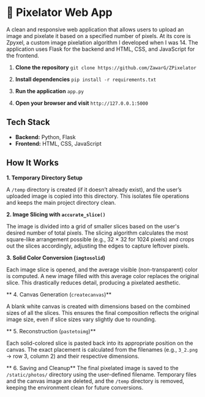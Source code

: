 # 🧩 Pixelator Web App

A clean and responsive web application that allows users to upload an image and pixelate it based on a specified number of pixels. At its core is Zpyxel, a custom image pixelation algorithm I developed when I was 14. The application uses Flask for the backend and HTML, CSS, and JavaScript for the frontend.

1. **Clone the repository** `git clone https://github.com/ZawarG/ZPixelator`

2. **Install dependencies** `pip install -r requirements.txt`

3. **Run the application** `app.py`

4. **Open your browser and visit** `http://127.0.0.1:5000`

##  Tech Stack

- **Backend:** Python, Flask
- **Frontend:** HTML, CSS, JavaScript

## How It Works
**1. Temporary Directory Setup**

A `/temp` directory is created (if it doesn’t already exist), and the user’s uploaded image is copied into this directory. This isolates file operations and keeps the main project directory clean.

**2. Image Slicing with `accurate_slice()`**

The image is divided into a grid of smaller slices based on the user's desired number of total pixels. The slicing algorithm calculates the most square-like arrangement possible (e.g., 32 × 32 for 1024 pixels) and crops out the slices accordingly, adjusting the edges to capture leftover pixels.

**3. Solid Color Conversion (`imgtosolid`)**

Each image slice is opened, and the average visible (non-transparent) color is computed. A new image filled with this average color replaces the original slice. This drastically reduces detail, producing a pixelated aesthetic.

** 4. Canvas Generation (`createcanvas`)**

A blank white canvas is created with dimensions based on the combined sizes of all the slices. This ensures the final composition reflects the original image size, even if slice sizes vary slightly due to rounding.

** 5. Reconstruction (`pastetoimg`)**

Each solid-colored slice is pasted back into its appropriate position on the canvas. The exact placement is calculated from the filenames (e.g., `3_2.png` → row 3, column 2) and their respective dimensions.

** 6. Saving and Cleanup**
The final pixelated image is saved to the `/static/photos/` directory using the user-defined filename. Temporary files and the canvas image are deleted, and the `/temp` directory is removed, keeping the environment clean for future conversions.
